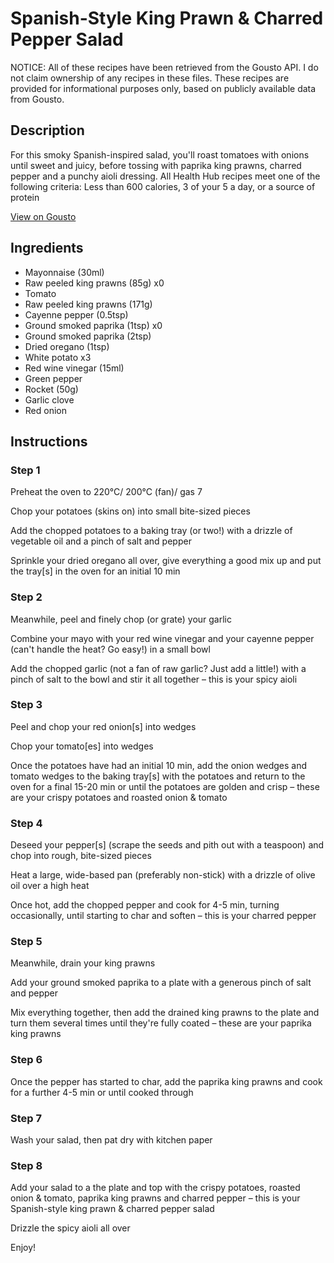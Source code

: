 # Spanish-Style King Prawn & Charred Pepper Salad

NOTICE: All of these recipes have been retrieved from the Gousto API. I do not claim ownership of any recipes in these files. These recipes are provided for informational purposes only, based on publicly available data from Gousto.

## Description

For this smoky Spanish-inspired salad, you'll roast tomatoes with onions until sweet and juicy, before tossing with paprika king prawns, charred pepper and a punchy aioli dressing. All Health Hub recipes meet one of the following criteria: Less than 600 calories, 3 of your 5 a day, or a source of protein

[View on Gousto](https://www.gousto.co.uk/recipes/cookbook/spanish-style-prawn-charred-pepper-salad)

## Ingredients

- Mayonnaise (30ml)
- Raw peeled king prawns (85g) x0
- Tomato
- Raw peeled king prawns (171g)
- Cayenne pepper (0.5tsp)
- Ground smoked paprika (1tsp) x0
- Ground smoked paprika (2tsp)
- Dried oregano (1tsp)
- White potato x3
- Red wine vinegar (15ml)
- Green pepper
- Rocket (50g)
- Garlic clove
- Red onion

## Instructions


### Step 1

Preheat the oven to 220°C/ 200°C (fan)/ gas 7

Chop your potatoes (skins on) into small bite-sized pieces

Add the chopped potatoes to a baking tray (or two!) with a drizzle of vegetable oil and a pinch of salt and pepper

Sprinkle your dried oregano all over, give everything a good mix up and put the tray[s] in the oven for an initial 10 min


### Step 2

Meanwhile, peel and finely chop (or grate) your garlic

Combine your mayo with your red wine vinegar and your cayenne pepper (can't handle the heat? Go easy!) in a small bowl

Add the chopped garlic (not a fan of raw garlic? Just add a little!) with a pinch of salt to the bowl and stir it all together – this is your spicy aioli


### Step 3

Peel and chop your red onion[s] into wedges

Chop your tomato[es] into wedges

Once the potatoes have had an initial 10 min, add the onion wedges and tomato wedges to the baking tray[s] with the potatoes and return to the oven for a final 15-20 min or until the potatoes are golden and crisp – these are your crispy potatoes and roasted onion & tomato


### Step 4

Deseed your pepper[s] (scrape the seeds and pith out with a teaspoon) and chop into rough, bite-sized pieces

Heat a large, wide-based pan (preferably non-stick) with a drizzle of olive oil over a high heat

Once hot, add the chopped pepper and cook for 4-5 min, turning occasionally, until starting to char and soften – this is your charred pepper


### Step 5

Meanwhile, drain your king prawns

Add your ground smoked paprika to a plate with a generous pinch of salt and pepper

Mix everything together, then add the drained king prawns to the plate and turn them several times until they're fully coated – these are your paprika king prawns


### Step 6

Once the pepper has started to char, add the paprika king prawns and cook for a further 4-5 min or until cooked through


### Step 7

Wash your salad, then pat dry with kitchen paper

### Step 8

Add your salad to a the plate and top with the crispy potatoes, roasted onion & tomato, paprika king prawns and charred pepper – this is your Spanish-style king prawn & charred pepper salad

Drizzle the spicy aioli all over

Enjoy!

